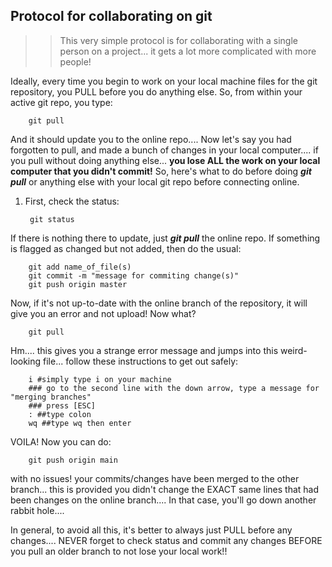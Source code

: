 Protocol for collaborating on git
------

>> This very simple protocol is for collaborating with a single person on a project... it gets a lot more complicated with more people! 

Ideally, every time you begin to work on your local machine files for the git repository, you PULL before you do anything else. So, from within your active git repo, you type: 

		git pull

And it should update you to the online repo.... Now let's say you had forgotten to pull, and made a bunch of changes in your local computer.... if you pull without doing anything else... **you lose ALL the work on your local computer that you didn't commit!** So, here's what to do before doing ***git pull*** or anything else with your local git repo before connecting online. 

1. First, check the status:

		git status 
	
If there is nothing there to update, just ***git pull*** the online repo. If something is flagged as changed but not added, then do the usual:

		git add name_of_file(s)
		git commit -m "message for commiting change(s)"
		git push origin master

Now, if it's not up-to-date with the online branch of the repository, it will give you an error and not upload! Now what? 

		git pull

Hm.... this gives you a strange error message and jumps into this weird-looking file... follow these instructions to get out safely: 

		i #simply type i on your machine
		### go to the second line with the down arrow, type a message for "merging branches"
		### press [ESC]
		: ##type colon
		wq ##type wq then enter

VOILA! Now you can do: 

		git push origin main

with no issues! your commits/changes have been merged to the other branch... this is provided you didn't change the EXACT same lines that had been changes on the online branch.... In that case, you'll go down another rabbit hole.... 

In general, to avoid all this, it's better to always just PULL before any changes.... NEVER forget to check status and commit any changes BEFORE you pull an older branch to not lose your local work!!

	




